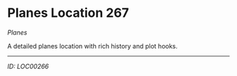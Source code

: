 # Planes Location 267

*Planes*

A detailed planes location with rich history and plot hooks.

---
*ID: LOC00266*
